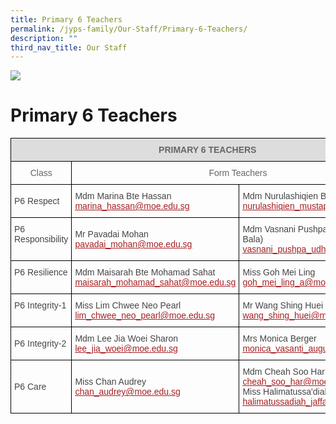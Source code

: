 ```yaml
---
title: Primary 6 Teachers
permalink: /jyps-family/Our-Staff/Primary-6-Teachers/
description: ""
third_nav_title: Our Staff
---
```

![](/images/banner.gif)

Primary 6 Teachers
==================

<style type="text/css">
.tg  {border-collapse:collapse;border-spacing:0;}
.tg td{border-color:black;border-style:solid;border-width:1px;font-family:Arial, sans-serif;font-size:14px;
  overflow:hidden;padding:10px 5px;word-break:normal;}
.tg th{border-color:black;border-style:solid;border-width:1px;font-family:Arial, sans-serif;font-size:14px;
  font-weight:normal;overflow:hidden;padding:10px 5px;word-break:normal;}
.tg .tg-a4yv{background-color:#DDD;color:#666;font-weight:bold;text-align:center;vertical-align:top}
.tg .tg-hvnt{color:#666;text-align:center;vertical-align:top}
.tg .tg-0qja{color:#A52023;text-align:left;text-decoration:underline;vertical-align:top}
.tg .tg-0lj4{color:#454545;text-align:left;vertical-align:middle}
.tg .tg-que8{color:#454545;text-align:left;vertical-align:top}
</style>
<table class="tg">
<thead>
  <tr>
    <th class="tg-a4yv" colspan="3">PRIMARY 6 TEACHERS</th>
  </tr>
</thead>
<tbody>
  <tr>
    <td class="tg-hvnt"> Class</td>
    <td class="tg-hvnt" colspan="2"> Form Teachers</td>
  </tr>
  <tr>
    <td class="tg-0lj4"> P6 Respect</td>
    <td class="tg-0lj4"> Mdm Marina Bte Hassan<br> <a href="mailto:marina_hassan@moe.edu.sg"><span style="text-decoration:underline;color:#A52023">marina_hassan@moe.edu.sg</span></a> </td>
    <td class="tg-0lj4"> Mdm Nurulashiqien Bte Mustapa<br> <a href="mailto:nurulashiqien_mustapa@moe.edu.sg"><span style="text-decoration:underline;color:#A52023">nurulashiqien_mustapa@moe.edu.sg</span></a></td>
  </tr>
  <tr>
    <td class="tg-que8"> P6 Responsibility</td>
    <td class="tg-0lj4"> Mr Pavadai Mohan<br> <a href="mailto:pavadai_mohan@moe.edu.sg"><span style="text-decoration:underline;color:#A52023">pavadai_mohan@moe.edu.sg</span></a><br></td>
    <td class="tg-0lj4"> Mdm Vasnani Pushpa Udharam (Mrs Bala)<br> <a href="mailto:vasnani_pushpa_udharam@moe.edu.sg"><span style="text-decoration:underline;color:#A52023">vasnani_pushpa_udharam@moe.edu.sg</span></a><br></td>
  </tr>
  <tr>
    <td class="tg-que8"> P6 Resilience</td>
    <td class="tg-0lj4"> Mdm Maisarah Bte Mohamad Sahat<br> <a href="mailto:maisarah_mohamad_sahat@moe.edu.sg"><span style="text-decoration:underline;color:#A52023">maisarah_mohamad_sahat@moe.edu.sg</span></a><br></td>
    <td class="tg-0lj4"> Miss Goh Mei Ling<br> <a href="mailto:goh_mei_ling_a@moe.edu.sg"><span style="text-decoration:underline;color:#A52023">goh_mei_ling_a@moe.edu.sg</span></a><br></td>
  </tr>
  <tr>
    <td class="tg-que8"> P6 Integrity-1</td>
    <td class="tg-0lj4"> Miss Lim Chwee Neo Pearl<br> <a href="mailto:lim_chwee_neo_pearl@moe.edu.sg"><span style="text-decoration:underline;color:#A52023">lim_chwee_neo_pearl@moe.edu.sg</span></a><br></td>
    <td class="tg-0lj4"> Mr Wang Shing Huei<br> <a href="mailto:wang_shing_huei@moe.edu.sg"><span style="text-decoration:underline;color:#A52023">wang_shing_huei@moe.edu.sg</span></a><br></td>
  </tr>
  <tr>
    <td class="tg-0lj4"> P6 Integrity-2</td>
    <td class="tg-0lj4"> Mdm Lee Jia Woei Sharon<br> <a href="mailto:lee_jia_woei@moe.edu.sg"><span style="text-decoration:underline;color:#A52023">lee_jia_woei@moe.edu.sg</span></a></td>
    <td class="tg-0lj4"> Mrs Monica Berger<br> <a href="mailto:monica_vasanti_augustine@moe.edu.sg"><span style="text-decoration:underline;color:#A52023">monica_vasanti_augustine@moe.edu.sg</span></a></td>
  </tr>
  <tr>
    <td class="tg-0lj4"> P6 Care</td>
    <td class="tg-0lj4"> Miss Chan Audrey<br> <a href="mailto:chan_audrey@moe.edu.sg"><span style="text-decoration:underline;color:#A52023">chan_audrey@moe.edu.sg</span></a><br></td>
    <td class="tg-0lj4"> Mdm Cheah Soo Har Joelyn<br> <a href="mailto:cheah_soo_har@moe.edu.sg"><span style="text-decoration:underline;color:#A52023">cheah_soo_har@moe.edu.sg</span></a><br> Miss Halimatussa'diah Bte Jaffar<br> <a href="mailto:halimatussadiah_jaffar@moe.edu.sg"><span style="text-decoration:underline;color:#A52023">halimatussadiah_jaffar@moe.edu.sg</span></a></td>
  </tr>
</tbody>
</table>